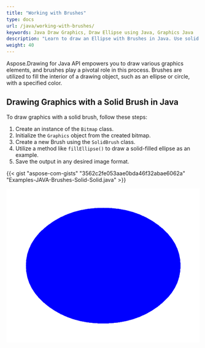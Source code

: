 ```yaml
---
title: "Working with Brushes"
type: docs
url: /java/working-with-brushes/
keywords: Java Draw Graphics, Draw Ellipse using Java, Graphics Java
description: "Learn to draw an Ellipse with Brushes in Java. Use solid brush to draw graphics in Java."
weight: 40
---
```


Aspose.Drawing for Java API empowers you to draw various graphics elements, and brushes play a pivotal role in this process. Brushes are utilized to fill the interior of a drawing object, such as an ellipse or circle, with a specified color.

## **Drawing Graphics with a Solid Brush in Java**

To draw graphics with a solid brush, follow these steps:

1. Create an instance of the `Bitmap` class.
2. Initialize the `Graphics` object from the created bitmap.
3. Create a new Brush using the `SolidBrush` class.
4. Utilize a method like `fillEllipse()` to draw a solid-filled ellipse as an example.
5. Save the output in any desired image format.

{{< gist "aspose-com-gists" "3562c2fe053aae0bda46f32abae6062a" "Examples-JAVA-Brushes-Solid-Solid.java" >}}

<img src="https://raw.githubusercontent.com/aspose-drawing/Aspose.Drawing-for-Java/main/Examples/Data/Brushes/Solid_out.png" alt="Drawing with solid brush" width="1000" />
